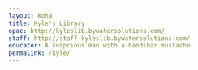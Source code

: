 ```yaml
---
layout: koha
title: Kyle's Library
opac: http://kyleslib.bywatersolutions.com/
staff: http://staff-kyleslib.bywatersolutions.com/
educator: A suspcious man with a handlbar mustache
permalink: /kyle/
---
```


